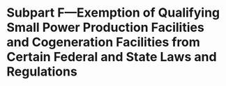 # Subpart F—Exemption of Qualifying Small Power Production Facilities and Cogeneration Facilities from Certain Federal and State Laws and Regulations

